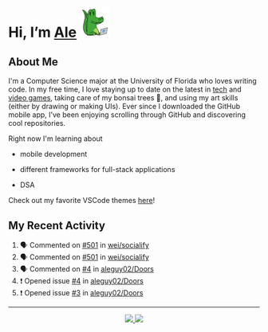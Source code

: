 <!---
Credit to @wei and @AlexanderWangY for inspiration
--->

<p>
  <h1>
    Hi, I’m <a href="https://github.com/aleguy02">Ale</a>
    <img src="public/images/gator.png" width="60">
  </h1>
<p/>

<h2>About Me</h2>

  I'm a Computer Science major at the University of Florida who loves writing code.
  In my free time, I love staying up to date on the latest in <a href="https://techcrunch.com/" target="_blank">tech</a> 
  and <a href="https://www.youtube.com/c/SkillUp" target="_blank">video games</a>, 
  taking care of my bonsai trees 🌱, 
  and using my art skills (either by drawing or making UIs).
  Ever since I downloaded the GitHub mobile app, I’ve been enjoying scrolling through GitHub and discovering cool repositories.


Right now I'm learning about
- mobile development
- different frameworks for full-stack applications
- DSA

  <!--- TODO: add button to follow profile here --->

Check out my favorite VSCode themes <a href="https://github.com/aleguy02/aleguy02/tree/main/config-files/VS%20Code/themes">here</a>!

<h2>My Recent Activity</h2>

<!--START_SECTION:activity-->
1. 🗣 Commented on [#501](https://github.com/wei/socialify/issues/501#issuecomment-2676995777) in [wei/socialify](https://github.com/wei/socialify)
2. 🗣 Commented on [#501](https://github.com/wei/socialify/issues/501#issuecomment-2676711260) in [wei/socialify](https://github.com/wei/socialify)
3. 🗣 Commented on [#4](https://github.com/aleguy02/Doors/issues/4#issuecomment-2676641769) in [aleguy02/Doors](https://github.com/aleguy02/Doors)
4. ❗ Opened issue [#4](https://github.com/aleguy02/Doors/issues/4) in [aleguy02/Doors](https://github.com/aleguy02/Doors)
5. ❗ Opened issue [#3](https://github.com/aleguy02/Doors/issues/3) in [aleguy02/Doors](https://github.com/aleguy02/Doors)
<!--END_SECTION:activity-->


-----
<p align="center">
  <a href="https://github.com/aleguy02">
    <img src="https://img.shields.io/badge/github-@aleguy02-211F1F?logo=github&logoColor=white&style=flat-square" />
  </a>
  <a href="https://www.linkedin.com/in/alejandrovillate1/">
    <img src="https://img.shields.io/badge/linkedin-Alejandro_Villate-0072B1?logo=linkedin&style=flat-square" />
  </a>
</p>

